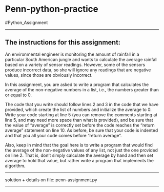 # Penn-python-practice

#Python_Assignment


---------------------------------------------------------------------------------------------
The instructions for this assignment:
---------------------------------------------------------------------------------------------

An environmental engineer is monitoring the amount of rainfall in a particular South American
jungle and wants to calculate the average rainfall based on a variety of sensor readings.
However, some of the sensors produce incorrect data, so she will ignore any readings that are
negative values, since those are obviously incorrect.

In this assignment, you are asked to write a program that calculates the average of
the non-negative numbers in a list, i.e., the numbers greater than or equal to 0.

The code that you write should follow lines 2 and 3 in the code that we have provided, which
create the list of numbers and initialize the average to 0. Write your code starting at line 5 (you
can remove the comments starting at line 5, and may need more space than what is provided),
and be sure that the value of “average” is correctly set before the code reaches the “return
average” statement on line 10. As before, be sure that your code is indented and that you all
your code comes before “return average”.

Also, keep in mind that the goal here is to write a program that would find the average of the
non-negative values of any list, not just the one provided on line 2. That is, don’t simply
calculate the average by hand and then set average to hold that value, but rather write a
program that implements the algorithm.
 
---------------------------------------------------------------------------------------------

solution + details on file: penn-assignment.py

---------------------------------------------------------------------------------------------

